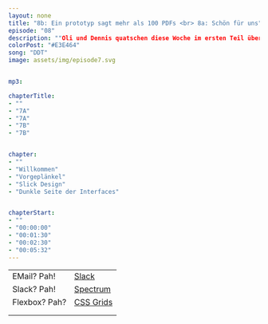 ```yaml
---
layout: none
title: "8b: Ein prototyp sagt mehr als 100 PDFs <br> 8a: Schön für uns"
episode: "08"
description: ""Oli und Dennis quatschen diese Woche im ersten Teil über beeindruckende U-Boote, neue Jobs und fantastische Storytelling Tools. Der zweite Teil wird ganz meta mit Buzzwords und einem UI Prototyping 101"
colorPost: "#E3E464"
song: "DDT"
image: assets/img/episode7.svg


mp3:  

chapterTitle:
- ""
- "7A"
- "7A"
- "7B"
- "7B"


chapter:
- ""
- "Willkommen"
- "Vorgeplänkel"
- "Slick Design"
- "Dunkle Seite der Interfaces"


chapterStart:
- ""
- "00:00:00"
- "00:01:30"
- "00:02:30"
- "00:05:32"
---
```


<!-- nach 8 einträgen ein neues table erstellen, danke :) !-->

| | |
|:-|:-|
|EMail? Pah! | [Slack](https://slack.com)|
|Slack? Pah!| [Spectrum](https://spectrum.chat) |
|Flexbox? Pah? |  [CSS Grids](https://css-tricks.com/snippets/css/complete-guide-grid/)|
| |  |
| |  |
